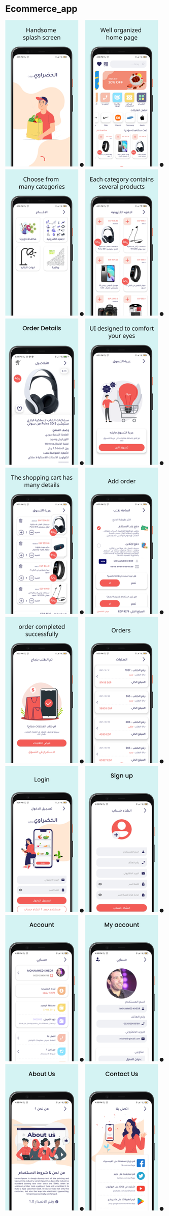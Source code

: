 # Ecommerce_app
<div>
<img src="/screen_shots/1_splash_screen.png" width=230>
⚫
<img src="/screen_shots/2_home_page.png" width=230>
⚫
<img src="/screen_shots/3_categories.png" width=230>
⚫
<img src="/screen_shots/4_1products.png" width=230>
⚫
<img src="/screen_shots/4_2prouduct_details.png" width=230>
⚫
<img src="/screen_shots/5_empty_cart.png" width=230>
⚫
<img src="/screen_shots/6_cart.png" width=230>
⚫
<img src="/screen_shots/7_add_order.png" width=230>
⚫
<img src="/screen_shots/8_order_completed.png" width=230>
⚫
<img src="/screen_shots/9_orders.png" width=230>
⚫
<img src="/screen_shots/10_login.png" width=230>
⚫
<img src="/screen_shots/11_signup.png" width=230>
⚫
<img src="/screen_shots/12_account.png" width=230>
⚫
<img src="/screen_shots/13_my_account.png" width=230>
⚫
<img src="/screen_shots/14_about_us.png" width=230>
⚫
<img src="/screen_shots/15_contact_us.png" width=230>
⚫


</div>


